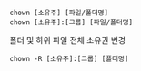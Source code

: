 ```
chown [소유주] [파일/폴더명]
chown [소유주]:[그룹] [파일/폴더명]
```
폴더 및 하위 파일 전체 소유권 변경
```
chown -R [소유주]:[그룹] [폴더명]
```
